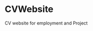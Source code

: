 # CVWebsite
CV website for employment and Project
<meta http-equiv="refresh" content="4;URL='home.html'">
